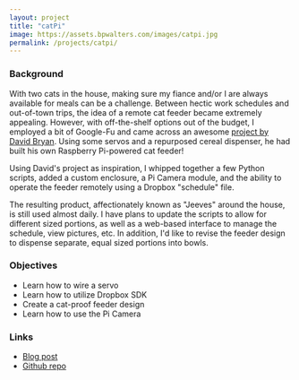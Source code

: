 ```yaml
---
layout: project
title: "catPi"
image: https://assets.bpwalters.com/images/catpi.jpg
permalink: /projects/catpi/
---
```


<h3>Background</h3>
<p>With two cats in the house, making sure my fiance and/or I are always available for meals can be a challenge.  Between hectic work schedules and out-of-town trips, the idea of a remote cat feeder became extremely appealing.  However, with off-the-shelf options out of the budget, I employed a bit of Google-Fu and came across an awesome <a href="http://drstrangelove.net/2013/12/raspberry-pi-power-cat-feeder-updates">project by David Bryan</a>.  Using some servos and a repurposed cereal dispenser, he had built his own Raspberry Pi-powered cat feeder!</p>
<p>Using David's project as inspiration, I whipped together a few Python scripts, added a custom enclosure, a Pi Camera module, and the ability to operate the feeder remotely using a Dropbox "schedule" file.</p>
<p>The resulting product, affectionately known as "Jeeves" around the house, is still used almost daily.  I have plans to update the scripts to allow for different sized portions, as well as a web-based interface to manage the schedule, view pictures, etc.  In addition, I'd like to revise the feeder design to dispense separate, equal sized portions into bowls.</p>
<h3>Objectives</h3>
<ul>
    <li>Learn how to wire a servo</li>
    <li>Learn how to utilize Dropbox SDK</li>
    <li>Create a cat-proof feeder design</li>
    <li>Learn how to use the Pi Camera</li>
</ul>
<h3>Links</h3>
<ul>
    <li><a href="https://blog.bpwalters.com/raspberry-pi-powered-internet-cat-feeder/">Blog post</a></li>
    <li><a href="https://github.com/bendrick92/catPi">Github repo</a></li>
</ul>